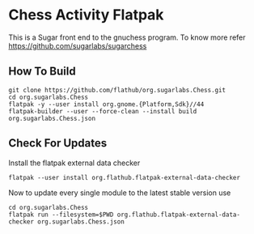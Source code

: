 # Chess Activity Flatpak

This is a Sugar front end to the gnuchess program. 
To know more refer https://github.com/sugarlabs/sugarchess

## How To Build

```
git clone https://github.com/flathub/org.sugarlabs.Chess.git
cd org.sugarlabs.Chess
flatpak -y --user install org.gnome.{Platform,Sdk}//44
flatpak-builder --user --force-clean --install build org.sugarlabs.Chess.json
```

## Check For Updates

Install the flatpak external data checker
```
flatpak --user install org.flathub.flatpak-external-data-checker
```

Now to update every single module to the latest stable version use
```
cd org.sugarlabs.Chess
flatpak run --filesystem=$PWD org.flathub.flatpak-external-data-checker org.sugarlabs.Chess.json
```